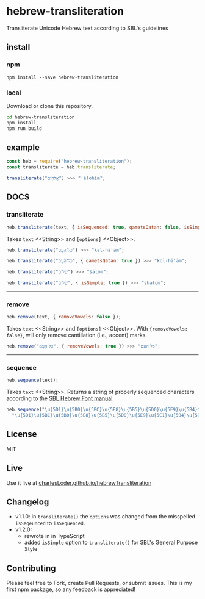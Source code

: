 # hebrew-transliteration

Transliterate Unicode Hebrew text according to SBL's guidelines

## install

### npm

`npm install --save hebrew-transliteration`

### local

Download or clone this repository.

```bash
cd hebrew-transliteration
npm install
npm run build
```

## example

```javascript
const heb = require("hebrew-transliteration");
const transliterate = heb.transliterate;

transliterate("אֱלֹהִים") >>> "ʾĕlōhîm";
```

## DOCS

### transliterate

```javascript
heb.transliterate(text, { isSequenced: true, qametsQatan: false, isSimple: false });
```

Takes `text` \<\<String\>\> and `[options]` \<\<Object\>\>.

```javascript
heb.transliterate("כָּל־הָעָם") >>> "kāl-hāʿām";

heb.transliterate("כָּל־הָעָם", { qametsQatan: true }) >>> "kol-hāʿām";

heb.transliterate("שָׁלֹום") >>> "šālôm";

heb.transliterate("שָׁלֹום", { isSimple: true }) >>> "shalom";
```

---

### remove

```javascript
heb.remove(text, { removeVowels: false });
```

Takes `text` \<\<String\>\> and `[options]` \<\<Object\>\>. With `{removeVowels: false}`, will only remove cantillation (i.e., accent) marks.

```javascript
heb.remove("כָּל־הָעָם", { removeVowels: true }) >>> "כל־העם";
```

---

### sequence

```javascript
heb.sequence(text);
```

Takes `text` \<\<String\>\>. Returns a string of properly sequenced characters according to the [SBL Hebrew Font manual](https://www.sbl-site.org/Fonts/SBLHebrewUserManual1.5x.pdf).

```javascript
heb.sequence("\u{5D1}\u{5B0}\u{5BC}\u{5E8}\u{5B5}\u{5D0}\u{5E9}\u{5B4}\u{5C1}\u{596}\u{5D9}\u{5EA}") >>>
  "\u{5D1}\u{5BC}\u{5B0}\u{5E8}\u{5B5}\u{5D0}\u{5E9}\u{5C1}\u{5B4}\u{596}\u{5D9}\u{5EA}";
```

## License

MIT

## Live

Use it live at [charlesLoder.github.io/hebrewTransliteration](https://charlesloder.github.io/hebrewTransliteration/index.html)

## Changelog

- v1.1.0: in `transliterate()` the `options` was changed from the misspelled `isSeqeunced` to `isSequenced`.
- v1.2.0:
  - rewrote in in TypeScript
  - added `isSimple` option to `transliterate()` for SBL's General Purpose Style

## Contributing

Please feel free to Fork, create Pull Requests, or submit issues. This is my first npm package, so any feedback is appreciated!
